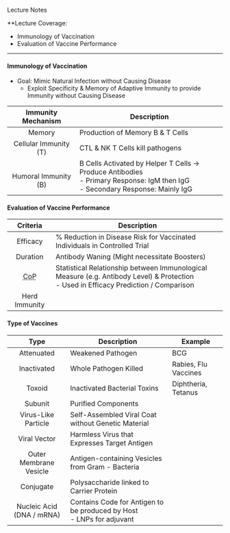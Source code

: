 Lecture Notes

**Lecture Coverage:
- Immunology of Vaccination
- Evaluation of Vaccine Performance

---
#### **Immunology of Vaccination**
- Goal: Mimic Natural Infection without Causing Disease
	- Exploit Specificity & Memory of Adaptive Immunity to provide Immunity without Causing Disease

|    Immunity Mechanism    | Description                                                                                                                      |
| :----------------------: | -------------------------------------------------------------------------------------------------------------------------------- |
|          Memory          | Production of Memory B & T Cells                                                                                                 |
|  Cellular Immunity (T)   | CTL & NK T Cells kill pathogens                                                                                                  |
| <br>Humoral Immunity (B) | B Cells Activated by Helper T Cells → Produce Antibodies<br>- Primary Response: IgM then IgG<br>- Secondary Response: Mainly IgG |


#### **Evaluation of Vaccine Performance**

|                     Criteria                     | Description                                                                                                                             |
| :----------------------------------------------: | --------------------------------------------------------------------------------------------------------------------------------------- |
|                     Efficacy                     | % Reduction in Disease Risk for Vaccinated Individuals in Controlled Trial                                                              |
|                     Duration                     | Antibody Waning (Might necessitate Boosters)                                                                                            |
| <abbr Title="Correlate of Protection">CoP</abbr> | Statistical Relationship between Immunological Measure (e.g. Antibody Level) & Protection<br>- Used in Efficacy Prediction / Comparison |
|                  Herd Immunity                   |                                                                                                                                         |


#### **Type of Vaccines**

|             Type             | Description                                                             | Example              |
| :--------------------------: | ----------------------------------------------------------------------- | -------------------- |
|          Attenuated          | Weakened Pathogen                                                       | BCG                  |
|         Inactivated          | Whole Pathogen Killed                                                   | Rabies, Flu Vaccines |
|            Toxoid            | Inactivated Bacterial Toxins                                            | Diphtheria, Tetanus  |
|           Subunit            | Purified Components                                                     |                      |
|     Virus-Like Particle      | Self-Assembled Viral Coat without Genetic Material                      |                      |
|         Viral Vector         | Harmless Virus that Expresses Target Antigen                            |                      |
|    Outer Membrane Vesicle    | Antigen-containing Vesicles from Gram - Bacteria                        |                      |
|          Conjugate           | Polysaccharide linked to Carrier Protein                                |                      |
| Nucleic Acid<br>(DNA / mRNA) | Contains Code for Antigen to be produced by Host<br>- LNPs for adjuvant |                      |
